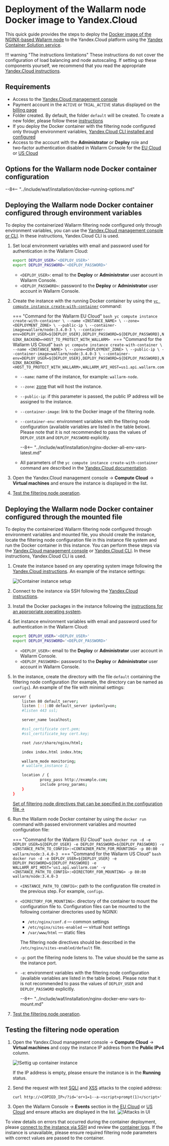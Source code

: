 [allocating-memory-guide]:          ../../../admin-en/configuration-guides/allocate-resources-for-waf-node.md
[mount-config-instr]:               #deploying-the-wallarm-node-docker-container-configured-through-the-mounted-file
[nginx-waf-directives]:             ../../../admin-en/configure-parameters-en.md
[greylist-docs]:                    ../../../user-guides/ip-lists/greylist.md
[filtration-modes-docs]:            ../../../admin-en/configure-wallarm-mode.md
[application-configuration]:        ../../../user-guides/settings/applications.md

# Deployment of the Wallarm node Docker image to Yandex.Cloud

This quick guide provides the steps to deploy the [Docker image of the NGINX-based Wallarm node](https://hub.docker.com/r/wallarm/node) to the Yandex.Cloud platform using the [Yandex Container Solution service](https://cloud.yandex.com/en/docs/cos/).

!!! warning "The instructions limitations"
    These instructions do not cover the configuration of load balancing and node autoscaling. If setting up these components yourself, we recommend that you read the appropriate [Yandex.Cloud instructions](https://cloud.yandex.com/en/docs/compute/operations/instance-groups/create-autoscaled-group).

## Requirements

* Access to the [Yandex.Cloud management console](https://console.cloud.yandex.com/)
* Payment account in the `ACTIVE` or `TRIAL_ACTIVE` status displayed on the [billing page](https://console.cloud.yandex.com/billing)
* Folder created. By default, the folder `default` will be created. To create a new folder, please follow these [instructions](https://cloud.yandex.com/docs/resource-manager/operations/folder/create)
* If you deploy the Docker container with the filtering node configured only through environment variables, [Yandex.Cloud CLI installed and configured](https://cloud.yandex.com/en/docs/cli/quickstart)
* Access to the account with the **Administrator** or **Deploy** role and two‑factor authentication disabled in Wallarm Console for the [EU Cloud](https://my.wallarm.com/) or [US Cloud](https://us1.my.wallarm.com/)

## Options for the Wallarm node Docker container configuration

--8<-- "../include/waf/installation/docker-running-options.md"

## Deploying the Wallarm node Docker container configured through environment variables

To deploy the containerized Wallarm filtering node configured only through environment variables, you can use the [Yandex.Cloud management console or CLI](https://cloud.yandex.com/en/docs/cos/quickstart). In these instructions, Yandex.Cloud CLI is used.

1. Set local environment variables with email and password used for authentication in the Wallarm Cloud:

    ```bash
    export DEPLOY_USER='<DEPLOY_USER>'
    export DEPLOY_PASSWORD='<DEPLOY_PASSWORD>'
    ```

    * `<DEPLOY_USER>`: email to the **Deploy** or **Administrator** user account in Wallarm Console.
    * `<DEPLOY_PASSWORD>`: password to the **Deploy** or **Administrator** user account in Wallarm Console.
2. Create the instance with the running Docker container by using the [`yc compute instance create-with-container`](https://cloud.yandex.com/en/docs/cli/cli-ref/managed-services/compute/instance/create-with-container) command:

    === "Command for the Wallarm EU Cloud"
        ```bash
        yc compute instance create-with-container \
            --name <INSTANCE_NAME> \
            --zone=<DEPLOYMENT_ZONE> \
            --public-ip \
            --container-image=wallarm/node:3.4.0-3 \
            --container-env=DEPLOY_USER=${DEPLOY_USER},DEPLOY_PASSWORD=${DEPLOY_PASSWORD},NGINX_BACKEND=<HOST_TO_PROTECT_WITH_WALLARM>
        ```
    === "Command for the Wallarm US Cloud"
        ```bash
        yc compute instance create-with-container \
            --name <INSTANCE_NAME> \
            --zone=<DEPLOYMENT_ZONE> \
            --public-ip \
            --container-image=wallarm/node:3.4.0-3 \
            --container-env=DEPLOY_USER=${DEPLOY_USER},DEPLOY_PASSWORD=${DEPLOY_PASSWORD},NGINX_BACKEND=<HOST_TO_PROTECT_WITH_WALLARM>,WALLARM_API_HOST=us1.api.wallarm.com
        ```

    * `--name`: name of the instance, for example: `wallarm-node`.
    * `--zone`: [zone](https://cloud.yandex.com/en/docs/overview/concepts/geo-scope) that will host the instance.
    * `--public-ip`: if this parameter is passed, the public IP address will be assigned to the instance.
    * `--container-image`: link to the Docker image of the filtering node.
    * `--container-env`: environment variables with the filtering node configuration (available variables are listed in the table below). Please note that it is not recommended to pass the values of `DEPLOY_USER` and `DEPLOY_PASSWORD` explicitly.

        --8<-- "../include/waf/installation/nginx-docker-all-env-vars-latest.md"
    
    * All parameters of the `yc compute instance create-with-container` command are described in the [Yandex.Cloud documentation](https://cloud.yandex.com/en/docs/cli/cli-ref/managed-services/compute/instance/create-with-container).
3. Open the Yandex.Cloud management console → **Compute Cloud** → **Virtual machines** and ensure the instance is displayed in the list.
4. [Test the filtering node operation](#testing-the-filtering-node-operation).

## Deploying the Wallarm node Docker container configured through the mounted file

To deploy the containerized Wallarm filtering node configured through environment variables and mounted file, you should create the instance, locate the filtering node configuration file in this instance file system and run the Docker container in this instance. You can perform these steps via the [Yandex.Cloud management console](https://cloud.yandex.com/en/docs/compute/quickstart/) or [Yandex.Cloud CLI](https://cloud.yandex.com/en/docs/cli/cli-ref/managed-services/compute/instance/create). In these instructions, Yandex.Cloud CLI is used.

1. Create the instance based on any operating system image following the [Yandex.Cloud instructions](https://cloud.yandex.com/en/docs/compute/quickstart/quick-create-linux). An example of the instance settings:

    ![!Container instance setup](../../../images/waf-installation/yandex-cloud/create-vm.png)
2. Connect to the instance via SSH following the [Yandex.Cloud instructions](https://cloud.yandex.com/en/docs/compute/operations/vm-connect/ssh#vm-connect).
3. Install the Docker packages in the instance following the [instructions for an appropriate operating system](https://docs.docker.com/engine/install/#server).
4. Set instance environment variables with email and password used for authentication in the Wallarm Cloud:

    ```bash
    export DEPLOY_USER='<DEPLOY_USER>'
    export DEPLOY_PASSWORD='<DEPLOY_PASSWORD>'
    ```

    * `<DEPLOY_USER>`: email to the **Deploy** or **Administrator** user account in Wallarm Console.
    * `<DEPLOY_PASSWORD>`: password to the **Deploy** or **Administrator** user account in Wallarm Console.
5. In the instance, create the directory with the file `default` containing the filtering node configuration (for example, the directory can be named as `configs`). An example of the file with minimal settings:

    ```bash
    server {
        listen 80 default_server;
        listen [::]:80 default_server ipv6only=on;
        #listen 443 ssl;

        server_name localhost;

        #ssl_certificate cert.pem;
        #ssl_certificate_key cert.key;

        root /usr/share/nginx/html;

        index index.html index.htm;

        wallarm_mode monitoring;
        # wallarm_instance 1;

        location / {
                proxy_pass http://example.com;
                include proxy_params;
        }
    }
    ```

    [Set of filtering node directives that can be specified in the configuration file →](../../../admin-en/configure-parameters-en.md)
6. Run the Wallarm node Docker container by using the `docker run` command with passed environment variables and mounted configuration file:

    === "Command for the Wallarm EU Cloud"
        ```bash
        docker run -d -e DEPLOY_USER=${DEPLOY_USER} -e DEPLOY_PASSWORD=${DEPLOY_PASSWORD} -v <INSTANCE_PATH_TO_CONFIG>:<CONTAINER_PATH_FOR_MOUNTING> -p 80:80 wallarm/node:3.4.0-3
        ```
    === "Command for the Wallarm US Cloud"
        ```bash
        docker run -d -e DEPLOY_USER=${DEPLOY_USER} -e DEPLOY_PASSWORD=${DEPLOY_PASSWORD} -e WALLARM_API_HOST='us1.api.wallarm.com' -v <INSTANCE_PATH_TO_CONFIG>:<DIRECTORY_FOR_MOUNTING> -p 80:80 wallarm/node:3.4.0-3
        ```

    * `<INSTANCE_PATH_TO_CONFIG>`: path to the configuration file created in the previous step. For example, `configs`.
    * `<DIRECTORY_FOR_MOUNTING>`: directory of the container to mount the configuration file to. Configuration files can be mounted to the following container directories used by NGINX:

        * `/etc/nginx/conf.d` — common settings
        * `/etc/nginx/sites-enabled` — virtual host settings
        * `/var/www/html` — static files

        The filtering node directives should be described in the `/etc/nginx/sites-enabled/default` file.
    
    * `-p`: port the filtering node listens to. The value should be the same as the instance port.
    * `-e`: environment variables with the filtering node configuration (available variables are listed in the table below). Please note that it is not recommended to pass the values of `DEPLOY_USER` and `DEPLOY_PASSWORD` explicitly.

        --8<-- "../include/waf/installation/nginx-docker-env-vars-to-mount.md"
7. [Test the filtering node operation](#testing-the-filtering-node-operation).

## Testing the filtering node operation

1. Open the Yandex.Cloud management console → **Compute Cloud** → **Virtual machines** and copy the instance IP address from the **Public IPv4** column.

    ![!Settig up container instance](../../../images/waf-installation/yandex-cloud/container-copy-ip.png)

    If the IP address is empty, please ensure the instance is in the **Running** status.

2. Send the request with test [SQLI](../../../attacks-vulns-list.md#sql-injection) and [XSS](../../../attacks-vulns-list.md#crosssite-scripting-xss) attacks to the copied address:

    ```
    curl http://<COPIED_IP>/?id='or+1=1--a-<script>prompt(1)</script>'
    ```
3. Open the Wallarm Console → **Events** section in the [EU Cloud](https://my.wallarm.com/search) or [US Cloud](https://us1.my.wallarm.com/search) and ensure attacks are displayed in the list.
    ![!Attacks in UI](../../../images/admin-guides/test-attacks-quickstart.png)

To view details on errors that occurred during the container deployment, please [connect to the instance via SSH](https://cloud.yandex.com/en/docs/compute/operations/vm-connect/ssh) and review the [container logs](../../../admin-en/configure-logging.md). If the instance is unavailable, please ensure required filtering node parameters with correct values are passed to the container.
